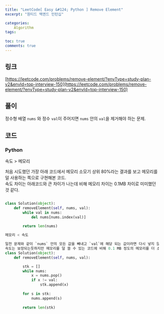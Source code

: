 ```yaml
---
title: "LeetCode[ Easy &#124; Python ] Remove Element"
excerpt: "원티드 백엔드 인턴십"

categories:
    Algorithm
tags:
   
toc: true
comments: true
---
```


## 링크

[https://leetcode.com/problems/remove-element/?envType=study-plan-v2&envId=top-interview-150](https://leetcode.com/problems/remove-element/?envType=study-plan-v2&envId=top-interview-150)

## 풀이
정수형 배열 `nums` 와 정수 `val`이 주어지면 `nums` 안의 `val`을 제거해야 하는 문제.  


## 코드

### Python  
속도 > 메모리  

처음 시도했던 가장 아래 코드에서 메모리 소모기 상위 80%라는 결과를 보고 메모리를 덜 사용하는 쪽으로 구현해본 코드.  
속도 차이는 아래코드와 큰 차이가 나는데 비해 메모리 차이는 0.1MB 차이로 미미했던 것 같다.
```python  

class Solution(object):        
    def removeElement(self, nums, val):
        while val in nums:
            del nums[nums.index(val)]
            
        return len(nums)
```  

```python  
메모리 < 속도  

일전 문제와 같이 `nums` 안의 모든 값을 빼내고 `val`에 해당 되는 값이라면 다시 넣지 않는 형식으로 삭제를 구현했다.  
속도는 보장되는듯하지만 메모리를 덜 쓸 수 있는 코드에 비해 0.1 MB 정도의 메모리를 더 소모했다.
class Solution(object):        
    def removeElement(self, nums, val):

        stk = []
        while nums:
            x = nums.pop()
            if x != val:
                stk.append(x)
        
        for s in stk:
            nums.append(s)
            
        return len(stk)
```
